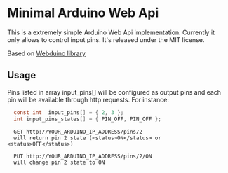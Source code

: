 Minimal Arduino Web Api
======

This is a extremely simple Arduino Web Api implementation. Currently it only allows to control input pins.
It's released under the MIT license.

Based on [Webduino library](https://github.com/sirleech/Webduino)

## Usage

Pins listed in array input_pins[] will be configured as output pins and each pin will be available through http requests. For instance:

```C
  const int  input_pins[] = { 2, 3 };
  int input_pins_states[] = { PIN_OFF, PIN_OFF };

```

```
  GET http://YOUR_ARDUINO_IP_ADDRESS/pins/2
  will return pin 2 state (<status>ON</status> or <status>OFF</status>)

  PUT http://YOUR_ARDUINO_IP_ADDRESS/pins/2/ON
  will change pin 2 state to ON
```
